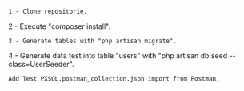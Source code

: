 ~~~
1 - Clone repositorie.
~~~
2 - Execute "composer install".
~~~
3 - Generate tables with "php artisan migrate".
~~~
4 - Generate data test into table "users" with "php artisan db:seed --class=UserSeeder".
~~~
Add Test PXSOL.postman_collection.json import from Postman.
~~~
